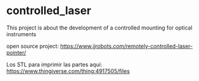 # controlled_laser
This project is about the development of a controlled mounting for optical instruments

open source project: https://www.jjrobots.com/remotely-controlled-laser-pointer/

Los STL para imprimir las partes aquí: https://www.thingiverse.com/thing:4917505/files
